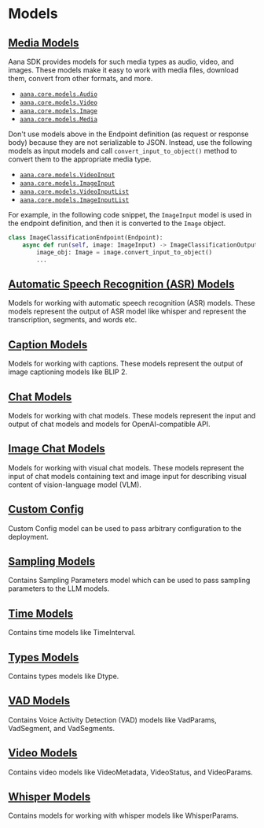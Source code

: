 # Models

## [Media Models](./media.md)

Aana SDK provides models for such media types as audio, video, and images. These models make it easy to work with media files, download them, convert from other formats, and more.

- [`aana.core.models.Audio`](./media.md#aana.core.models.Audio)
- [`aana.core.models.Video`](./media.md#aana.core.models.Video)
- [`aana.core.models.Image`](./media.md#aana.core.models.Image)
- [`aana.core.models.Media`](./media.md#aana.core.models.Media)


Don't use models above in the Endpoint definition (as request or response body) because they are not serializable to JSON. Instead, use the following models as input models and call `convert_input_to_object()` method to convert them to the appropriate media type.

- [`aana.core.models.VideoInput`](./media.md#aana.core.models.VideoInput)
- [`aana.core.models.ImageInput`](./media.md#aana.core.models.ImageInput)
- [`aana.core.models.VideoInputList`](./media.md#aana.core.models.VideoInputList)
- [`aana.core.models.ImageInputList`](./media.md#aana.core.models.ImageInputList)

For example, in the following code snippet, the `ImageInput` model is used in the endpoint definition, and then it is converted to the `Image` object.

```python
class ImageClassificationEndpoint(Endpoint):
    async def run(self, image: ImageInput) -> ImageClassificationOutput:
        image_obj: Image = image.convert_input_to_object()
        ...
```

## [Automatic Speech Recognition (ASR) Models](./asr.md)

Models for working with automatic speech recognition (ASR) models. These models represent the output of ASR model like whisper and represent the transcription, segments, and words etc.

<!-- - [`aana.core.models.asr.AsrTranscription`](./asr.md#aana.core.models.asr.AsrTranscription)
- [`aana.core.models.asr.AsrTranscriptionInfo`](./asr.md#aana.core.models.asr.AsrTranscriptionInfo)
- [`aana.core.models.asr.AsrSegment`](./asr.md#aana.core.models.asr.AsrSegment)
- [`aana.core.models.asr.AsrWord`](./asr.md#aana.core.models.asr.AsrWord) -->

## [Caption Models](./captions.md)

Models for working with captions. These models represent the output of image captioning models like BLIP 2.

## [Chat Models](./chat.md)

Models for working with chat models. These models represent the input and output of chat models and models for OpenAI-compatible API.

## [Image Chat Models](./image_chat.md)

Models for working with visual chat models. These models represent the input of chat models containing text and image input for describing visual content of vision-language model (VLM).

## [Custom Config](./custom_config.md)

Custom Config model can be used to pass arbitrary configuration to the deployment.

## [Sampling Models](./sampling.md)

Contains Sampling Parameters model which can be used to pass sampling parameters to the LLM models.

## [Time Models](./time.md)

Contains time models like TimeInterval.

## [Types Models](./types.md)

Contains types models like Dtype.

## [VAD Models](./vad.md)

Contains Voice Activity Detection (VAD) models like VadParams, VadSegment, and VadSegments.

## [Video Models](./video.md)

Contains video models like VideoMetadata, VideoStatus, and VideoParams.

## [Whisper Models](./whisper.md)

Contains models for working with whisper models like WhisperParams.
